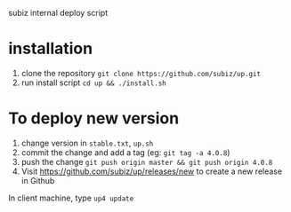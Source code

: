 subiz internal deploy script

# installation
1. clone the repository
```git clone https://github.com/subiz/up.git```
2. run install script
```cd up && ./install.sh```


# To deploy new version
1. change version in `stable.txt`, `up.sh`
2. commit the change and add a tag (eg: `git tag -a 4.0.8`)
3. push the change `git push origin master && git push origin 4.0.8`
4. Visit https://github.com/subiz/up/releases/new to create a new release in Github

In client machine, type `up4 update`
